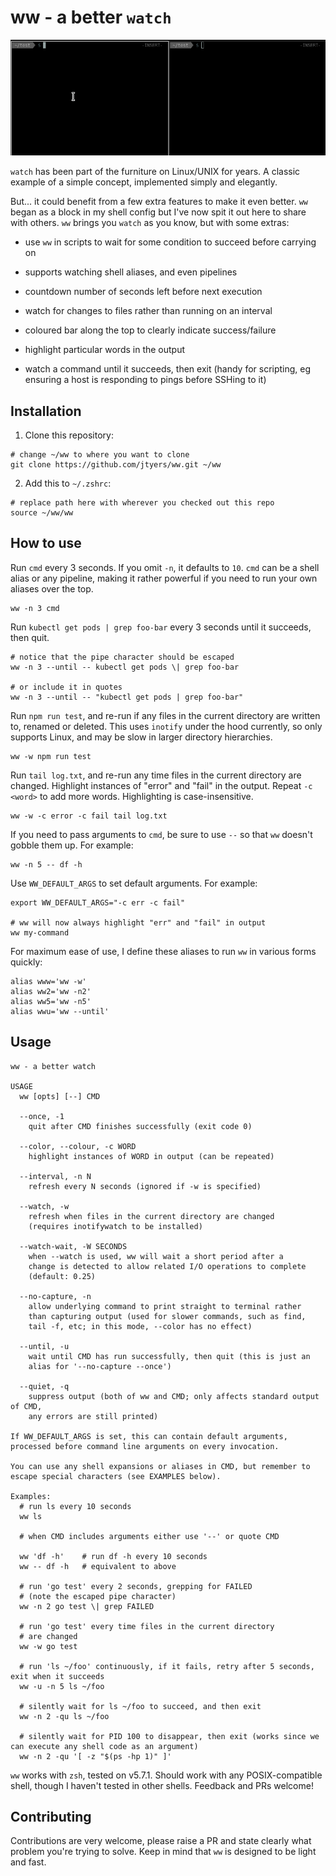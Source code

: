 # ww - a better `watch`

![ww in action](demo.gif)

`watch` has been part of the furniture on Linux/UNIX for years. A classic example of a simple concept, implemented simply and elegantly.

But...  it could benefit from a few extra features to make it even better. `ww` began as a block in my shell config but I've now spit it out here to share with others.  `ww` brings you `watch` as you know, but with some extras:

* use `ww` in scripts to wait for some condition to succeed before carrying on

* supports watching shell aliases, and even pipelines

* countdown number of seconds left before next execution

* watch for changes to files rather than running on an interval

* coloured bar along the top to clearly indicate success/failure

* highlight particular words in the output

* watch a command until it succeeds, then exit (handy for scripting, eg ensuring a host is responding to pings before SSHing to it)

## Installation

1. Clone this repository:

```
# change ~/ww to where you want to clone
git clone https://github.com/jtyers/ww.git ~/ww
```

2. Add this to `~/.zshrc`:

```
# replace path here with wherever you checked out this repo
source ~/ww/ww
```

## How to use

Run `cmd` every 3 seconds. If you omit `-n`, it defaults to `10`. `cmd` can be a shell alias or any pipeline, making it rather powerful if you need to run your own aliases over the top.

```
ww -n 3 cmd
```

Run `kubectl get pods | grep foo-bar` every 3 seconds until it succeeds, then quit.

```
# notice that the pipe character should be escaped
ww -n 3 --until -- kubectl get pods \| grep foo-bar

# or include it in quotes
ww -n 3 --until -- "kubectl get pods | grep foo-bar"

```

Run `npm run test`, and re-run if any files in the current directory are written to, renamed or deleted. This uses `inotify` under the hood currently, so only supports Linux, and may be slow in larger directory hierarchies.

```
ww -w npm run test
```

Run `tail log.txt`, and re-run any time files in the current directory are changed. Highlight instances of "error" and "fail" in the output. Repeat `-c <word>` to add more words. Highlighting is case-insensitive.

```
ww -w -c error -c fail tail log.txt
```

If you need to pass arguments to `cmd`, be sure to use `--` so that `ww` doesn't gobble them up. For example:

```
ww -n 5 -- df -h
```

Use `WW_DEFAULT_ARGS` to set default arguments. For example:
```
export WW_DEFAULT_ARGS="-c err -c fail"

# ww will now always highlight "err" and "fail" in output
ww my-command
```

For maximum ease of use, I define these aliases to run `ww` in various forms quickly:
```
alias www='ww -w'
alias ww2='ww -n2'
alias ww5='ww -n5'
alias wwu='ww --until'
```

## Usage

```
ww - a better watch

USAGE
  ww [opts] [--] CMD

  --once, -1
    quit after CMD finishes successfully (exit code 0)

  --color, --colour, -c WORD
    highlight instances of WORD in output (can be repeated)

  --interval, -n N
    refresh every N seconds (ignored if -w is specified)

  --watch, -w
    refresh when files in the current directory are changed
    (requires inotifywatch to be installed)

  --watch-wait, -W SECONDS
    when --watch is used, ww will wait a short period after a
    change is detected to allow related I/O operations to complete
    (default: 0.25)

  --no-capture, -n
    allow underlying command to print straight to terminal rather
    than capturing output (used for slower commands, such as find,
    tail -f, etc; in this mode, --color has no effect)

  --until, -u
    wait until CMD has run successfully, then quit (this is just an
    alias for '--no-capture --once')

  --quiet, -q
    suppress output (both of ww and CMD; only affects standard output of CMD,
    any errors are still printed)

If WW_DEFAULT_ARGS is set, this can contain default arguments, processed before command line arguments on every invocation.

You can use any shell expansions or aliases in CMD, but remember to escape special characters (see EXAMPLES below).

Examples:
  # run ls every 10 seconds
  ww ls

  # when CMD includes arguments either use '--' or quote CMD

  ww 'df -h'    # run df -h every 10 seconds
  ww -- df -h   # equivalent to above

  # run 'go test' every 2 seconds, grepping for FAILED 
  # (note the escaped pipe character)
  ww -n 2 go test \| grep FAILED
  
  # run 'go test' every time files in the current directory
  # are changed
  ww -w go test
  
  # run 'ls ~/foo' continuously, if it fails, retry after 5 seconds, exit when it succeeds
  ww -u -n 5 ls ~/foo
  
  # silently wait for ls ~/foo to succeed, and then exit
  ww -n 2 -qu ls ~/foo
  
  # silently wait for PID 100 to disappear, then exit (works since we can execute any shell code as an argument)
  ww -n 2 -qu '[ -z "$(ps -hp 1)" ]'

```

`ww` works with `zsh`, tested on v5.7.1. Should work with any POSIX-compatible shell, though I haven't tested in other shells. Feedback and PRs welcome!


## Contributing

Contributions are very welcome, please raise a PR and state clearly what problem you're trying to solve. Keep in mind that `ww` is designed to be light and fast.
